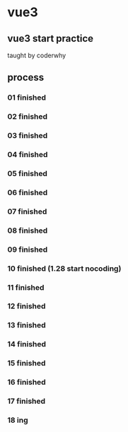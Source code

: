 # vue3
## vue3 start practice
taught by coderwhy

## process
### 01 finished
### 02 finished
### 03 finished
### 04 finished
### 05 finished
### 06 finished
### 07 finished
### 08 finished
### 09 finished
### 10 finished (1.28 start nocoding)
### 11 finished
### 12 finished
### 13 finished
### 14 finished
### 15 finished
### 16 finished
### 17 finished  
### 18 ing

